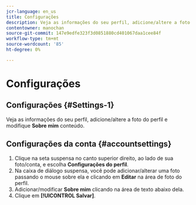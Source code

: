 ```yaml
---
jcr-language: en_us
title: Configurações
description: Veja as informações do seu perfil, adicione/altere a foto do perfil e modifique o conteúdo de Sobre mim.
contentowner: manochan
source-git-commit: 147e9edfe323f3d0851880cd401067daa1cee84f
workflow-type: tm+mt
source-wordcount: '85'
ht-degree: 0%

---
```




# Configurações

## Configurações {#Settings-1}

Veja as informações do seu perfil, adicione/altere a foto do perfil e modifique **Sobre mim** conteúdo.

## Configurações da conta {#accountsettings}

1. Clique na seta suspensa no canto superior direito, ao lado de sua foto/conta, e escolha **Configurações do perfil**.
1. Na caixa de diálogo suspensa, você pode adicionar/alterar uma foto passando o mouse sobre ela e clicando em **Editar** na área de foto do perfil.
1. Adicionar/modificar **Sobre mim** clicando na área de texto abaixo dela.
1. Clique em **[!UICONTROL Salvar]**.
